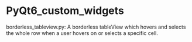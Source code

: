 # PyQt6_custom_widgets
borderless_tableview.py: A borderless tableView which hovers and selects the whole row when a user hovers on or selects a specific cell.
